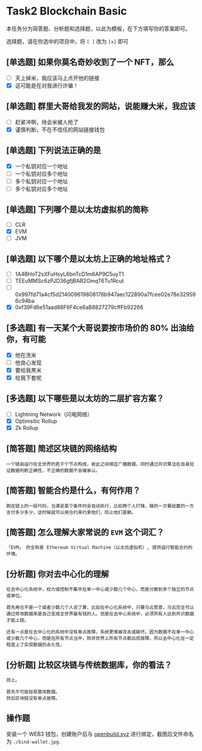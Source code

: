 # Task2 Blockchain Basic

本任务分为简答题、分析题和选择题，以此为模板，在下方填写你的答案即可。

选择题，请在你选中的项目中，将 `[ ]` 改为 `[x]` 即可

## [单选题] 如果你莫名奇妙收到了一个 NFT，那么

- [ ] 天上掉米，我应该马上点开他的链接
- [x] 这可能是在对我进行诈骗！

## [单选题] 群里大哥给我发的网站，说能赚大米，我应该

- [ ] 赶紧冲啊，待会米被人抢了
- [x] 谨慎判断，不在不信任的网站链接钱包

## [单选题] 下列说法正确的是

- [x] 一个私钥对应一个地址
- [ ] 一个私钥对应多个地址
- [ ] 多个私钥对应一个地址
- [ ] 多个私钥对应多个地址

## [单选题] 下列哪个是以太坊虚拟机的简称

- [ ] CLR
- [x] EVM
- [ ] JVM

## [单选题] 以下哪个是以太坊上正确的地址格式？

- [ ] 1A4BHoT2sXFuHsyL6bnTcD1m6AP9C5uyT1
- [ ] TEEuMMSc6zPJD36gfjBAR2GmqT6Tu1Rcut
- [ ] 0x997fd71a4cf5d214009619808176b947aec122890a7fcee02e78e329596c94ba
- [x] 0xf39Fd6e51aad88F6F4ce6aB8827279cffFb92266

## [多选题] 有一天某个大哥说要按市场价的 80% 出油给你，有可能

- [x] 他在洗米
- [ ] 他良心发现
- [x] 要给我黒米
- [x] 给我下套呢

## [多选题] 以下哪些是以太坊的二层扩容方案？

- [ ] Lightning Network（闪电网络）
- [x] Optimsitic Rollup
- [x] Zk Rollup

## [简答题] 简述区块链的网络结构

```
一个链由运行在全世界的若干个节点构成，彼此之间相互广播数据，同时通过共识算法在自身验证数据判断正确性，不正确的数据不会被承认。
```

## [简答题] 智能合约是什么，有何作用？

```
跑在链上的一段代码，当满足某个条件时会自动执行，比如两个人打赌，输的一方要给赢的一方支付多少多少，这时候就可以用合约来约束他们，防止他们耍赖。
```

## [简答题] 怎么理解大家常说的 `EVM` 这个词汇？

```
「EVM」 的全称是 Ethereum Virtual Machine（以太坊虚拟机）, 提供运行智能合约的环境。
```

## [分析题] 你对去中心化的理解

```
在去中心化系统中，权力或控制不集中在单一中心或少数几个中心，而是分散到多个独立的节点或单位。

首先再也不是一个或者少数几个人说了算，比如在中心化系统中，只要马云愿意，马云完全可以通过修改数据来是自己变成全世界最有钱的人。但是在去中心系统中，必须所有人达到共识数据才能上链。

还有一点是在去中心化的系统中没有单点故障，系统更难被攻击或破坏。因为数据不在单一中心或少数几个中心，而是在所有节点当中，除非世界上所有节点都出现故障，所以去中心化在一定程度上了实现数据的永久性。

```

## [分析题] 比较区块链与传统数据库，你的看法？

```
同上。

首先不可能轻易篡改数据。
然后区块链没有单点故障。
```

## 操作题

安装一个 WEB3 钱包，创建账户后与 [openbuild.xyz](https://openbuild.xyz/profile) 进行绑定，截图后文件命名为 `./bind-wallet.jpg`.
